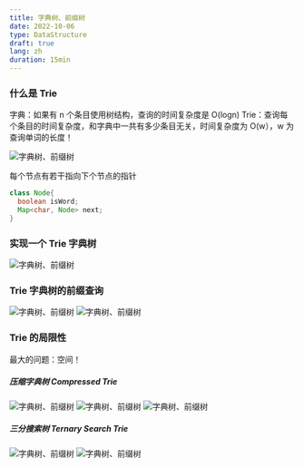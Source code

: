 ```yaml
---
title: 字典树、前缀树
date: 2022-10-06
type: DataStructure
draft: true
lang: zh
duration: 15min
---
```


### 什么是 Trie

字典：如果有 n 个条目使用树结构，查询的时间复杂度是 O(logn)
Trie：查询每个条目的时间复杂度，和字典中一共有多少条目无关，时间复杂度为 O(w），w 为查询单词的长度！

![字典树、前缀树](/public/images/data-structure/19-0.png)

每个节点有若干指向下个节点的指针

```java
class Node{
  boolean isWord;
  Map<char, Node> next;
}
```

### 实现一个 Trie 字典树

![字典树、前缀树](/public/images/data-structure/19-1.png)

### Trie 字典树的前缀查询

![字典树、前缀树](/public/images/data-structure/19-2.png)
![字典树、前缀树](/public/images/data-structure/19-3.png)

### Trie 的局限性

最大的问题：空间！

##### 压缩字典树 Compressed Trie

![字典树、前缀树](/public/images/data-structure/19-4.png)
![字典树、前缀树](/public/images/data-structure/19-6.png)
![字典树、前缀树](/public/images/data-structure/19-5.png)

##### 三分搜索树 Ternary Search Trie

![字典树、前缀树](/public/images/data-structure/19-7.png)
![字典树、前缀树](/public/images/data-structure/19-8.png)
